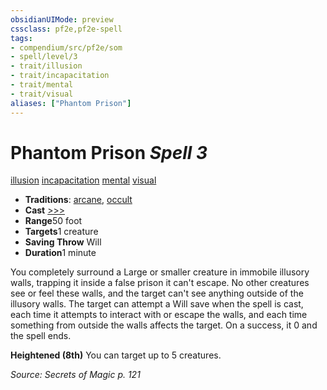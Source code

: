 ```yaml
---
obsidianUIMode: preview
cssclass: pf2e,pf2e-spell
tags:
- compendium/src/pf2e/som
- spell/level/3
- trait/illusion
- trait/incapacitation
- trait/mental
- trait/visual
aliases: ["Phantom Prison"]
---
```

# Phantom Prison *Spell 3*   
[illusion](rules/traits/illusion.md)  [incapacitation](rules/traits/incapacitation.md)  [mental](rules/traits/mental.md)  [visual](rules/traits/visual.md)  

- **Traditions**: [arcane](rules/traits/arcane.md), [occult](rules/traits/occult.md)
- **Cast** [>>>](rules/core-rulebook/chapter-9-playing-the-game.md#Actions "Three-Action") 
- **Range**50 foot
- **Targets**1 creature
- **Saving Throw** Will
- **Duration**1 minute

You completely surround a Large or smaller creature in immobile illusory walls, trapping it inside a false prison it can't escape. No other creatures see or feel these walls, and the target can't see anything outside of the illusory walls. The target can attempt a Will save when the spell is cast, each time it attempts to interact with or escape the walls, and each time something from outside the walls affects the target. On a success, it 0 and the spell ends.

**Heightened (8th)** You can target up to 5 creatures.

*Source: Secrets of Magic p. 121*